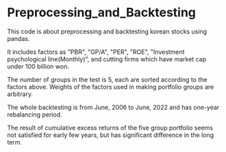 # Preprocessing_and_Backtesting

This code is about preprocessing and backtesting korean stocks using pandas.

It includes factors as "PBR", "GP/A", "PER", "ROE", "Investment psychological line(Monthly)", 
and cutting firms which have market cap under 100 billion won.

The number of groups in the test is 5, each are sorted according to the factors above.
Weights of the factors used in making portfolio groups are arbitrary.

The whole backtesting is from June, 2006 to June, 2022 and has one-year rebalancing period.

The result of cumulative excess returns of the five group portfolio seems not satisfied for early few years,
but has significant difference in the long term.
